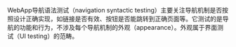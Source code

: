 WebApp导航语法测试（navigation syntactic testing）主要关注导航机制是否按照设计正确实现，如链接是否有效、按钮是否能跳转到正确页面等。它测试的是导航的功能和行为，不涉及每个导航机制的外观（appearance）。外观属于界面测试（UI testing）的范畴。